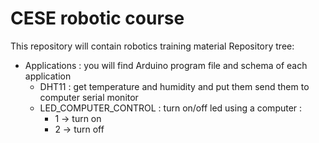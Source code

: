 # CESE robotic course
This repository will contain robotics training material
Repository tree:
 * Applications : you will find Arduino program file and schema of each application<br />
    - DHT11 : get temperature and humidity and put them send them to computer serial monitor<br />
    - LED_COMPUTER_CONTROL : turn on/off led using a computer :
        - 1 -> turn on
        - 2 -> turn off
 

